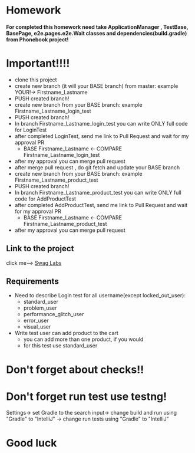 # Homework
#### For completed this homework need take ApplicationManager , TestBase, BasePage, e2e.pages.e2e.Wait classes and dependencies(build.gradle) from Phonebook project! 
# Important!!!!
* clone this project
* create new branch (it will your BASE branch) from master: example YOUR!-> Firstname_Lastname
* PUSH created branch!
* create new branch from your BASE branch: example Firstname_Lastname_login_test
* PUSH created branch!
* In branch Firstname_Lastname_login_test you can write ONLY full code for LoginTest
* after completed LoginTest, send me link to Pull Request and wait for my approval PR
  * BASE Firstname_Lastname <- COMPARE Firstname_Lastname_login_test
* after my approval you can merge pull request
* after merge pull request , do git fetch and update your BASE branch
* create new branch from your BASE branch: example Firstname_Lastname_product_test
* PUSH created branch!
* In branch Firstname_Lastname_product_test you can write ONLY full code for AddProductTest
* after completed AddProductTest, send me link to Pull Request and wait for my approval PR
  * BASE Firstname_Lastname <- COMPARE Firstname_Lastname_product_test
* after my approval you can merge pull request

## Link to the project
click me--> [Swag Labs](https://www.saucedemo.com/)  


## Requirements

* Need to describe Login test for all username(except locked_out_user):
  * standard_user
  * problem_user
  * performance_glitch_user
  * error_user
  * visual_user
* Write test user can add product to the cart 
  * you can add more than one product, if you would
  * for this test use standard_user
  
# Don't forget about checks!!
# Don't forget run test use testng!
Settings-> set Gradle to the search input-> change build and run using "Gradle" to "IntelliJ" -> change run tests using "Gradle" to "IntelliJ"
# Good luck